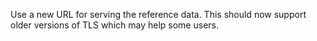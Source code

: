 Use a new URL for serving the reference data.
This should now support older versions of TLS which may help some users.
